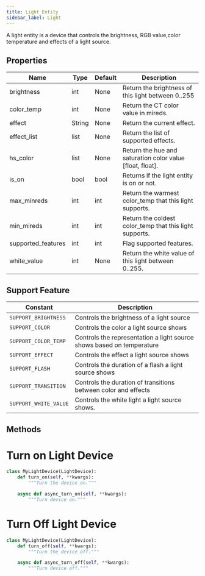 ```yaml
---
title: Light Entity
sidebar_label: Light
---
```



A light entity is a device that controls the brightness, RGB value,color temperature and effects of a light source.

## Properties

| Name | Type | Default | Description
| ---- | ---- | ---- | ----
| brightness | int | None | Return the brightness of this light between 0..255
| color_temp | int | None | Return the CT color value in mireds.
| effect | String | None | Return the current effect.
| effect_list | list | None | Return the list of supported effects.
| hs_color | list | None | Return the hue and saturation color value [float, float].
| is_on    | bool | bool  | Returns if the light entity is on or not.  
| max_minreds | int | int | Return the warmest color_temp that this light supports.
| min_mireds | int | int | Return the coldest color_temp that this light supports.
| supported_features | int | int | Flag supported features.
| white_value | int | None | Return the white value of this light between 0..255.


## Support Feature  
| Constant | Description 
|----------|-----------------------
| `SUPPORT_BRIGHTNESS` | Controls the brightness of a light source
| `SUPPORT_COLOR` | Controls the color a light source shows
| `SUPPORT_COLOR_TEMP` | Controls the representation a light source shows based on temperature
| `SUPPORT_EFFECT` | Controls the effect a light source shows
| `SUPPORT_FLASH` | Controls the duration of a flash a light source shows
| `SUPPORT_TRANSITION` | Controls the duration of transitions between color and effects
| `SUPPORT_WHITE_VALUE` | Controls the white light a light source shows.

## Methods

# Turn on Light Device

```python
class MyLightDevice(LightDevice):
    def turn_on(self, **kwargs):
        """Turn the device on."""

    async def async_turn_on(self, **kwargs):
        """Turn device on."""
```

# Turn Off Light Device

```python
class MyLightDevice(LightDevice):
    def turn_off(self, **kwargs):
        """Turn the device off."""

    async def async_turn_off(self, **kwargs):
        """Turn device off."""
```
